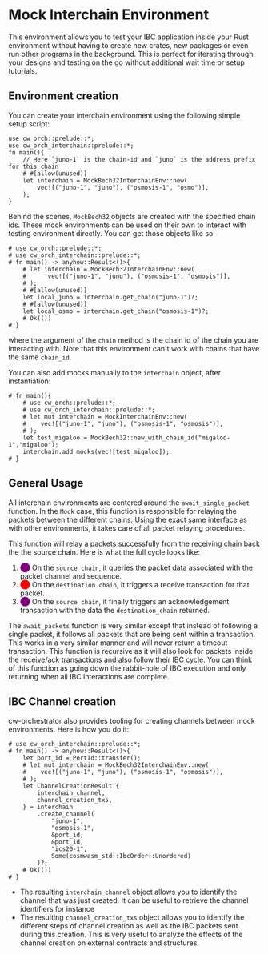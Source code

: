 # Mock Interchain Environment

This environment allows you to test your IBC application inside your Rust environment without having to create new crates, new packages or even run other programs in the background. This is perfect for iterating through your designs and testing on the go without additional wait time or setup tutorials.

## Environment creation

You can create your interchain environment using the following simple setup script:

```rust,ignore
use cw_orch::prelude::*;
use cw_orch_interchain::prelude::*;
fn main(){
    // Here `juno-1` is the chain-id and `juno` is the address prefix for this chain    
    # #[allow(unused)]
    let interchain = MockBech32InterchainEnv::new(
        vec![("juno-1", "juno"), ("osmosis-1", "osmo")],
    );
}
```

Behind the scenes, `MockBech32` objects are created with the specified chain ids. These mock environments can be used on their own to interact with testing environment directly. You can get those objects like so:

```rust,ignore
# use cw_orch::prelude::*;
# use cw_orch_interchain::prelude::*;
# fn main() -> anyhow::Result<()>{
    # let interchain = MockBech32InterchainEnv::new(
    #      vec![("juno-1", "juno"), ("osmosis-1", "osmosis")],
    # );
    # #[allow(unused)]
    let local_juno = interchain.get_chain("juno-1")?;
    # #[allow(unused)]
    let local_osmo = interchain.get_chain("osmosis-1")?;
    # Ok(())
# }
```

where the argument of the `chain` method is the chain id of the chain you are interacting with. Note that this environment can't work with chains that have the same `chain_id`.

You can also add mocks manually to the `interchain` object, after instantiation:

```rust,ignore
# fn main(){
    # use cw_orch::prelude::*;
    # use cw_orch_interchain::prelude::*;
    # let mut interchain = MockInterchainEnv::new(
    #    vec![("juno-1", "juno"), ("osmosis-1", "osmosis")],
    # );
    let test_migaloo = MockBech32::new_with_chain_id("migaloo-1","migaloo");
    interchain.add_mocks(vec![test_migaloo]);
# }
```

## General Usage

All interchain environments are centered around the `await_single_packet` function. In the `Mock` case, this function is responsible for relaying the packets between the different chains. Using the exact same interface as with other environments, it takes care of all packet relaying procedures.

This function will relay a packets successfully from the receiving chain back the the source chain. Here is what the full cycle looks like:

1. <span style="color:purple">⬤</span> On the `source chain`, it queries the packet data associated with the packet channel and sequence.
2. <span style="color:red">⬤</span> On the `destination chain`, it triggers a receive transaction for that packet.
3. <span style="color:purple">⬤</span> On the `source chain`, it finally triggers an acknowledgement transaction with the data the `destination_chain` returned.

The `await_packets` function is very similar except that instead of following a single packet, it follows all packets that are being sent within a transaction. This works in a very similar manner and will never return a timeout transaction. This function is recursive as it will also look for packets inside the receive/ack transactions and also follow their IBC cycle. You can think of this function as going down the rabbit-hole of IBC execution and only returning when all IBC interactions are complete.

## IBC Channel creation

cw-orchestrator also provides tooling for creating channels between mock environments. Here is how you do it:

```rust,ignore
# use cw_orch_interchain::prelude::*;
# fn main() -> anyhow::Result<()>{
    let port_id = PortId::transfer();
    # let mut interchain = MockBech32InterchainEnv::new(
    #    vec![("juno-1", "juno"), ("osmosis-1", "osmosis")],
    # );
    let ChannelCreationResult {
        interchain_channel,
        channel_creation_txs,
    } = interchain
        .create_channel(
            "juno-1", 
            "osmosis-1", 
            &port_id, 
            &port_id, 
            "ics20-1",
            Some(cosmwasm_std::IbcOrder::Unordered)
        )?;
    # Ok(())
# }
```

- The resulting `interchain_channel` object allows you to identify the channel that was just created. It can be useful to retrieve the channel identifiers for instance
- The resulting `channel_creation_txs` object allows you to identify the different steps of channel creation as well as the IBC packets sent during this creation. This is very useful to analyze the effects of the channel creation on external contracts and structures.
